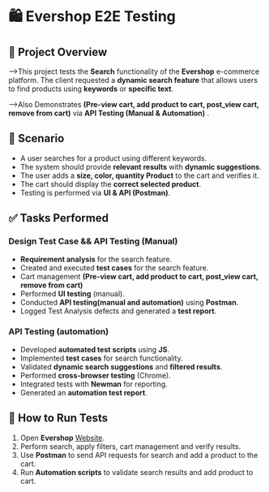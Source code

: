 # 🛍️ Evershop E2E Testing  

## 📌 Project Overview  
-->This project tests the **Search** functionality of the **Evershop** e-commerce platform. The client requested a **dynamic search feature** that allows users to find products using **keywords** or **specific text**.  

-->Also Demonstrates **(Pre-view cart, add product to cart, post_view cart, remove from cart)** via **API Testing (Manual & Automation)** .

## 🔎 Scenario  
- A user searches for a product using different keywords.  
- The system should provide **relevant results** with **dynamic suggestions**.  
- The user adds a **size, color, quantity Product** to the cart and verifies it.  
- The cart should display the **correct selected product**.  
- Testing is performed via **UI & API (Postman)**.

## ✅ Tasks Performed  
### **Design Test Case && API Testing (Manual)**  
- **Requirement analysis** for the search feature.  
- Created and executed **test cases** for the search feature.
- Cart management **(Pre-view cart, add product to cart, post_view cart, remove from cart)** 
- Performed **UI testing** (manual).  
- Conducted **API testing(manual and automation)** using **Postman**.  
- Logged Test Analysis defects and generated a **test report**.  

### **API Testing (automation)**  
- Developed **automated test scripts** using **JS**.  
- Implemented **test cases** for search functionality.  
- Validated **dynamic search suggestions** and **filtered results**.  
- Performed **cross-browser testing** (Chrome).  
- Integrated tests with **Newman** for reporting.  
- Generated an **automation test report**.  

## 🚀 How to Run Tests  
1. Open **Evershop** [Website](https://demo.evershop.io/).  
2. Perform search, apply filters, cart management and verify results.  
3. Use **Postman** to send API requests for search and add a product to the cart.  
4. Run **Automation scripts** to validate search results and add product to cart.  
 
